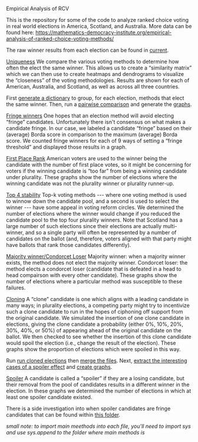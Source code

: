 Empirical Analysis of RCV

This is the repository for some of the code to analyze ranked choice voting in real world elections in America, Scotland, and Australia. More data can be found here: https://mathematics-democracy-institute.org/empirical-analysis-of-ranked-choice-voting-methods/

The raw winner results from each election can be found in [current](./results/current).

[Uniqueness](./analysis/unique)
We compare the various voting methods to determine how often the elect the same winner. This allows us to create a “similarity matrix” which we can then use to create heatmaps and dendrograms to visualize the “closeness” of the voting methodologies. Results are shown for each of American, Australia, and Scotland, as well as across all three countries.

First [generate a dictionary](./analysis/unique/count_unique.py) to group, for each election, methods that elect the same winner. Then, run a [pairwise comparison](./analysis/unique/pairwise_comparison.py) and generate the [graphs](./analysis/unique/generate_cluster.py).

[Fringe winners](./analysis/fringe)
One hopes that an election method will avoid electing “fringe” candidates. Unfortunately there isn't consensus on what makes a candidate fringe. In our case, we labeled a candidate “fringe” based on their (average) Borda score in comparison to the maximum (average) Borda score. We counted fringe winners for each of 9 ways of setting a “fringe threshold” and displayed those results in a graph.

[First Place Rank](./analysis/first_place_analysis)
American voters are used to the winner being the candidate with the number of first place votes, so it might be concerning for voters if the winning candidate is “too far” from being a winning candidate under plurality. These graphs show the number of elections where the winning candidate was not the plurality winner or plurality runner-up.

[Top 4 stability](./analysis/stability/)
Top-k voting methods --- where one voting method is used to winnow down the candidate pool, and a second is used to select the winner --- have some appeal in voting reform circles. We determined the number of elections where the winner would change if you reduced the candidate pool to the top four plurality winners. Note that Scotland has a large number of such elections since their elections are actually multi-winner, and so a single party will often be represented by a number of candidates on the ballot (and, therefore, voters aligned with that party might have ballots that rank those candidates differently).

[Majority winner/Condorcet Loser](./analysis/majority_fav/)
Majority winner: when a majority winner exists, the method does not elect the majority winner. Condorcet loser: the method elects a condorcet loser (candidate that is defeated in a head to head compairson with every other candidate). These graphs show the number of elections where a particular method was susceptible to these failures.

[Cloning](./analysis/candidate_cloning/)
A “clone” candidate is one which aligns with a leading candidate in many ways; in plurality elections, a competing party might try to incentivize such a clone candidate to run in the hopes of ciphoning off support from the original candidate. We simulated the insertion of one clone candidate in elections, giving the clone candidate a probability (either 0%, 10%, 20%, 30%, 40%, or 50%) of appearing ahead of the original candidate on the ballot. We then checked to see whether the insertion of this clone candidate would spoil the election (i.e., change the result of the election). These graphs show the proportion of elections which were spoiled in this way.

Run [run cloned elections](./analysis/candidate_cloning/cloning.py) then [merge the files](./analysis/candidate_cloning/merge_cloning_files.py). Next, [extract the interesting cases of a spoiler effect](./analysis/candidate_cloning/compare.py) and [create graphs](./analysis/candidate_cloning/graph.py).

[Spoiler](./analysis/spoiler/)
A candidate is called a “spoiler” if they are a losing candidate, but their removal from the pool of candidates results in a different winner in the election. In these graphs we determined the number of elections in which at least one spoiler candidate existed.

There is a side investigation into when spoiler candidates are fringe candidates that can be found within [this folder](./analysis/spoiler/spoiler_vs_fringe/). 

_small note: to import main meethods into each file, you'll need to import sys and use sys.append to the folder where main methods is_